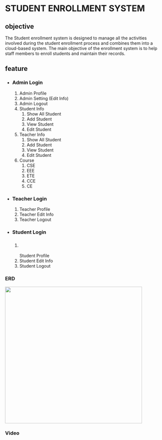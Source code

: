 <h1>STUDENT ENROLLMENT SYSTEM</h1>
<h2><strong>objective</strong></h2>
<p>The Student enrollment system is designed to manage all the activities involved during the student enrollment process and combines them into a cloud-based system. The main objective of the enrollment system is to help staff members to enroll students and maintain their records.</p>
<h2>feature</h2>
<ul>
<li>
<h3><strong>Admin Login</strong></h3>
<ol>
<li>Admin Profile</li>
<li>Admin Setting (Edit Info)</li>
<li>Admin Logout</li>
<li>Student Info
<ol type="1">
<li>Show All Student</li>
<li>Add Student</li>
<li>View Student</li>
<li>Edit Student</li>
</ol>
</li>
<li>Teacher Info
<ol type="1">
<li>Show All Student</li>
<li>Add Student</li>
<li>View Student</li>
<li>Edit Student</li>
</ol>
</li>
<li>Course
<ol type="1">
<li>CSE</li>
<li>EEE</li>
<li>ETE</li>
<li>CCE</li>
<li>CE</li>
</ol>
</li>
</ol>
</li>
<li>
<h3><strong>Teacher Login</strong></h3>
<ol type="1">
<li>Teacher Profile</li>
<li>Teacher Edit Info</li>
<li>Teacher Logout</li>
</ol>
</li>
<li>
<h3><strong>Student Login</strong></h3>
<ol type="1">
<li>
<h3>&nbsp;</h3>
Student Profile</li>
<li>Student&nbsp;Edit Info</li>
<li>Student&nbsp;Logout</li>
</ol>
</li>
</ul>
<h3>ERD</h3>
<p><img src="https://svg.template.creately.com/hwk7ajnl1" alt="" height="450px" /></p>
<h3> <a src="https://github.com/Tahsin000/STUDENT-ENROLLMENT-SYSTEM/blob/main/Demo/example.mp4?raw=true">Video</a></h3>
<p>&nbsp;</p>
